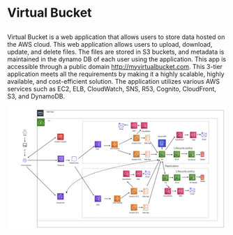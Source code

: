 # Virtual Bucket
## 
Virtual Bucket is a web application that allows users to store data hosted on the AWS cloud. This web application allows users to upload, download, update, and delete files. The files are stored in S3 buckets, and metadata is maintained in the dynamo DB of each user using the application. This app is accessible through a public domain http://myvirtualbucket.com. This 3-tier application meets all the requirements by making it a highly scalable, highly available, and cost-efficient solution. The application utilizes various AWS services such as EC2, ELB, CloudWatch, SNS, R53, Cognito, CloudFront, S3, and DynamoDB.

![Project Architecture](/public/arch.001.jpeg?raw=true)
